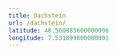 ```yaml
---
title: Dachstein
url: /dachstein/
latitude: 48.560885600000006
longitude: 7.531899800000001
---
```

